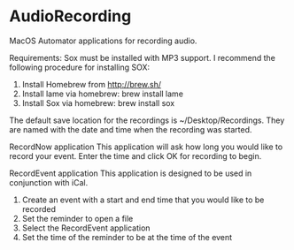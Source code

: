 # AudioRecording
MacOS Automator applications for recording audio. 

Requirements:
Sox must be installed with MP3 support. 
I recommend the following procedure for installing SOX:
1. Install Homebrew from http://brew.sh/
2. Install lame via homebrew:
  brew install lame
3. Install Sox via homebrew:
  brew install sox

The default save location for the recordings is ~/Desktop/Recordings. They are named with the date and time when the recording was started.

RecordNow application
This application will ask how long you would like to record your event.
Enter the time and click OK for recording to begin.

RecordEvent application
This application is designed to be used in conjunction with iCal.
1. Create an event with a start and end time that you would like to be recorded
2. Set the reminder to open a file
3. Select the RecordEvent application
4. Set the time of the reminder to be at the time of the event


